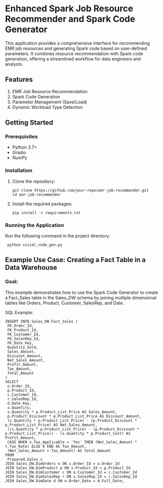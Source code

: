 
# Enhanced Spark Job Resource Recommender and Spark Code Generator

This application provides a comprehensive interface for recommending EMR job resources and generating Spark code based on user-defined parameters. It combines resource recommendation with Spark code generation, offering a streamlined workflow for data engineers and analysts.

## Features

1. EMR Job Resource Recommendation
2. Spark Code Generation
3. Parameter Management (Save/Load)
4. Dynamic Workload Type Detection

## Getting Started

### Prerequisites

- Python 3.7+
- Gradio
- NumPy

### Installation

1. Clone the repository:
   ```
   git clone https://github.com/your-repo/emr-job-recommender.git
   cd emr-job-recommender
   ```

2. Install the required packages:
   ```
   pip install -r requirements.txt
   ```

### Running the Application

Run the following command in the project directory:
   ```
    python visial_code_gen.py
   ```

## Example Use Case: Creating a Fact Table in a Data Warehouse
### Goal:
This example demonstrates how to use the Spark Code Generator to create a Fact_Sales table in the Sales_DW schema by joining multiple dimensional tables like Orders, Product, Customer, SalesRep, and Date.

SQL Example:
   ```
INSERT INTO Sales_DW.Fact_Sales (
    FK_Order_Id,
    FK_Product_Id,
    FK_Customer_Id,
    FK_SalesRep_Id,
    FK_Date_Key,
    Quantity_Sold,
    Sales_Amount,
    Discount_Amount,
    Net_Sales_Amount,
    Profit_Amount,
    Tax_Amount,
    Total_Amount
)
SELECT
    o.Order_Id,
    p.Product_Id,
    c.Customer_Id,
    r.SalesRep_Id,
    d.Date_Key,
    s.Quantity,
    s.Quantity * p.Product_List_Price AS Sales_Amount,
    p.Product_Discount * p.Product_List_Price AS Discount_Amount,
    (s.Quantity * p.Product_List_Price) - (p.Product_Discount * p.Product_List_Price) AS Net_Sales_Amount,
    ((s.Quantity * p.Product_List_Price) - (p.Product_Discount * p.Product_List_Price)) - (s.Quantity * p.Product_Cost) AS Profit_Amount,
    CASE WHEN o.Tax_Applicable = 'Yes' THEN (Net_Sales_Amount * t.Tax_Rate) ELSE 0 END AS Tax_Amount,
    (Net_Sales_Amount + Tax_Amount) AS Total_Amount
FROM
    Prepared.Sales s
JOIN Sales_DW.DimOrders o ON s.Order_Id = o.Order_Id
JOIN Sales_DW.DimProduct p ON s.Product_Id = p.Product_Id
JOIN Sales_DW.DimCustomer c ON o.Customer_Id = c.Customer_Id
JOIN Sales_DW.DimSalesRep r ON s.SalesRep_Id = r.SalesRep_Id
JOIN Sales_DW.DimDate d ON o.Order_Date = d.Full_Date;
   ```
